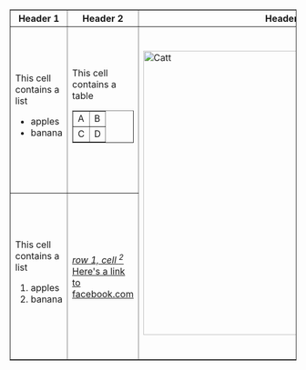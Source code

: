   
<!DOCTYPE html>
<html lang="en">
<head>
    <meta charset="UTF-8">
    <meta name="viewport" content="width=device-width, initial-scale=1.0">
    <title>Group Activity</title>
</head>
<body>
    <table border = "1">
        <tr>
            <th>Header 1</th>
            <th>Header 2</th>
            <th>Header 3</th>
        </tr>
        <tr>
            <td style="padding-top: 80px; padding-bottom: 80px;">This cell contains a list
                <ul>
                    <li>apples</li>
                    <li>banana</li>
                </ul>
            </td>
            <td>This cell contains a table 
                <table border = "1">
                    <tr>
                        <td>A</td>
                        <td>B</td>
                    </tr>
                    <tr>
                        <td>C</td>
                        <td>D</td>
                    </tr>
                </table>
            </td>
            <td rowspan="2"><img src="Catt.png" height="500" alt="Catt"></td>
            <tr>
                <td style="padding-top: 80px; padding-bottom: 80px;">This cell contains a list
                    <ol>
                        <li>apples</li>
                        <li>banana</li>
                    </ol>
                </td>
                <td>
                    <ins><i>row 1, cell <sup>2</sup></i></ins> <a href="https://www.facebook.com">Here's a link to facebook.com</a>
                </td>
            </tr>
    </table>
</html>

